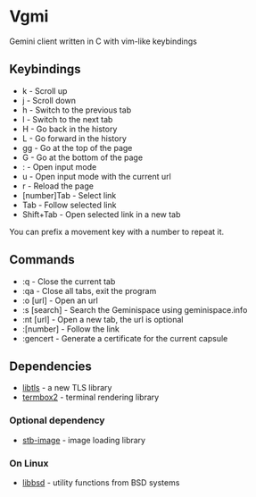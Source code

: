 # Vgmi

Gemini client written in C with vim-like keybindings

## Keybindings

* k  - Scroll up
* j  - Scroll down
* h  - Switch to the previous tab
* l  - Switch to the next tab
* H  - Go back in the history
* L  - Go forward in the history
* gg - Go at the top of the page
* G  - Go at the bottom of the page
* :  - Open input mode
* u  - Open input mode with the current url
* r  - Reload the page
* [number]Tab - Select link
* Tab - Follow selected link
* Shift+Tab - Open selected link in a new tab

You can prefix a movement key with a number to repeat it.

## Commands

* :q		- Close the current tab
* :qa		- Close all tabs, exit the program
* :o [url]	- Open an url
* :s [search]	- Search the Geminispace using geminispace.info
* :nt [url]	- Open a new tab, the url is optional
* :[number]	- Follow the link 
* :gencert	- Generate a certificate for the current capsule

## Dependencies

* [libtls][0] - a new TLS library
* [termbox2][1] - terminal rendering library

### Optional dependency
* [stb-image][2] - image loading library

### On Linux
* [libbsd][3] - utility functions from BSD systems

[0]: https://git.causal.agency/libretls/about/
[1]: https://github.com/termbox/termbox2
[2]: https://github.com/nothings/stb/blob/master/stb_image.h
[3]: https://libbsd.freedesktop.org/wiki/
